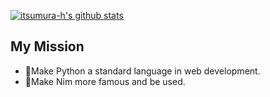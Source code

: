 [![itsumura-h's github stats](https://github-readme-stats.vercel.app/api?username=itsumura-h&show_icons=true&theme=cobalt)](https://github.com/itsumura-h/github-readme-stats)

## My Mission
- 🐍Make Python a standard language in web development.
- 👑Make Nim more famous and be used.
